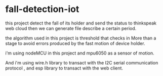 # fall-detection-iot
this project detect the fall of its holder and send the status to thinkspeak web cloud then we can generate file describe a certain period.

the algorithm used in this project is threshold that checks in More than a stage to avoid errors produced by the fast motion of device holder. 

i'm using nodeMCU in this project and mpu6050 as a sensor of motion.

And i'm using wire.h library to transact with the I2C serial communication protocol , and esp library to transact with the web client.
